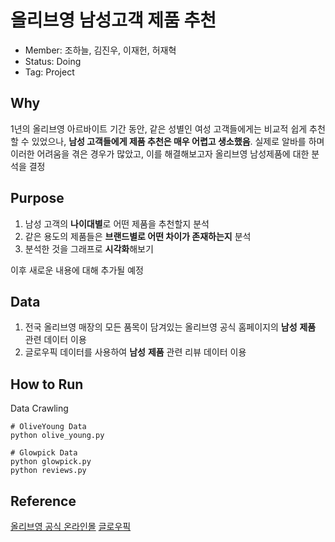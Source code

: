# 올리브영 남성고객 제품 추천

- Member: 조하늘, 김진우, 이재헌, 허재혁  
- Status: Doing  
- Tag: Project  

## Why

1년의 올리브영 아르바이트 기간 동안, 같은 성별인 여성 고객들에게는 비교적 쉽게 추천할 수 있었으나, **남성 고객들에게 제품 추천은 매우 어렵고 생소했음**.
실제로 알바를 하며 이러한 어려움을 겪은 경우가 많았고, 이를 해결해보고자 올리브영 남성제품에 대한 분석을 결정

## Purpose

1. 남성 고객의 **나이대별**로 어떤 제품을 추천할지 분석
2. 같은 용도의 제품들은 **브랜드별로 어떤 차이가 존재하는지** 분석
3. 분석한 것을 그래프로 **시각화**해보기

이후 새로운 내용에 대해 추가될 예정

## Data

1. 전국 올리브영 매장의 모든 품목이 담겨있는 올리브영 공식 홈페이지의 **남성** **제품** 관련 데이터 이용
2. 글로우픽 데이터를 사용하여 **남성** **제품** 관련 리뷰 데이터 이용

## How to Run
Data Crawling
```
# OliveYoung Data
python olive_young.py

# Glowpick Data
python glowpick.py
python reviews.py
```


## Reference

[올리브영 공식 온라인몰](http://www.oliveyoung.co.kr/store/main/main.do)
[글로우픽](https://www.glowpick.com/)
